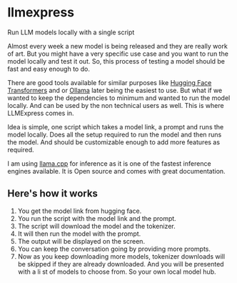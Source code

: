 # llmexpress
Run LLM models locally with a single script




Almost every week a new model is being released and they are really work of art. But you might have a very specific use case and you want to run the model locally and test it out. So, this process of testing a model should be fast and easy enough to do.

There are good tools available for similar purposes like [Hugging Face Transformers](https://huggingface.co/transformers/) and or [Ollama](https://ollama.com/) later being the easiest to use. But what if we wanted to keep the dependencies to minimum and wanted to run the model locally. And can be used by the non technical users as well. This is where LLMExpress comes in.


Idea is simple, one script which takes a model link, a prompt and runs the model locally. Does all the setup required to run the model and then runs the model. And should be customizable enough to add more features as required.


I am using [llama.cpp](https://github.com/ggerganov/llama.cpp) for inference as it is one of the fastest inference engines available. It is Open source and comes with great documentation. 


## Here's how it works
1. You get the model link from hugging face.
2. You run the script with the model link and the prompt.
3. The script will download the model and the tokenizer.
4. It will then run the model with the prompt.
5. The output will be displayed on the screen.
6. You can keep the conversation going by providing more prompts.
7. Now as you keep downloading more models, tokenizer downloads will be skipped if they are already downloaded. And you will be presented with a li st of models to choose from. So your own local model hub.
